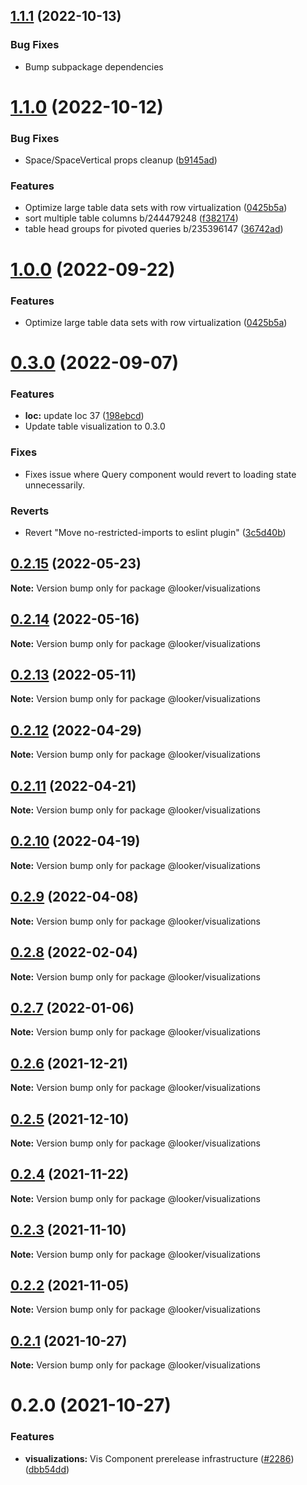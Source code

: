 ## [1.1.1](https://github.com/looker-open-source/components/compare/22.16.0...1.1.1) (2022-10-13)
### Bug Fixes

* Bump subpackage dependencies

# [1.1.0](https://github.com/looker-open-source/components/compare/22.16.0...1.1.0) (2022-10-12)


### Bug Fixes

* Space/SpaceVertical props cleanup ([b9145ad](https://github.com/looker-open-source/components/commit/b9145ade9426fe2389806ac2db4cce316562e509))


### Features

* Optimize large table data sets with row virtualization ([0425b5a](https://github.com/looker-open-source/components/commit/0425b5a666b7dc76ff15da5bdf7c4d203a2d7752))
* sort multiple table columns b/244479248 ([f382174](https://github.com/looker-open-source/components/commit/f3821744124712a8f631f9ce604c6174379de64f))
* table head groups for pivoted queries b/235396147 ([36742ad](https://github.com/looker-open-source/components/commit/36742ad1a507850aad8d7946e7cdf2f0fbe03ce0))



# [1.0.0](https://github.com/looker-open-source/components/compare/22.16.0...1.0.0) (2022-09-22)


### Features

* Optimize large table data sets with row virtualization ([0425b5a](https://github.com/looker-open-source/components/commit/0425b5a666b7dc76ff15da5bdf7c4d203a2d7752))



# [0.3.0](https://github.com/looker-open-source/components/compare/22.10.3...0.3.0) (2022-09-07)


### Features

* **loc:** update loc 37 ([198ebcd](https://github.com/looker-open-source/components/commit/198ebcd45101930956837f2495863fe2f2419ace))
* Update table visualization to 0.3.0

### Fixes

* Fixes issue where Query component would revert to loading state unnecessarily.

### Reverts

* Revert "Move no-restricted-imports to eslint plugin" ([3c5d40b](https://github.com/looker-open-source/components/commit/3c5d40b14453034528a39a6d52261c64efd43082))


## [0.2.15](https://github.com/looker-open-source/components/compare/@looker/visualizations@0.2.14...@looker/visualizations@0.2.15) (2022-05-23)

**Note:** Version bump only for package @looker/visualizations





## [0.2.14](https://github.com/looker-open-source/components/compare/@looker/visualizations@0.2.13...@looker/visualizations@0.2.14) (2022-05-16)

**Note:** Version bump only for package @looker/visualizations





## [0.2.13](https://github.com/looker-open-source/components/compare/@looker/visualizations@0.2.12...@looker/visualizations@0.2.13) (2022-05-11)

**Note:** Version bump only for package @looker/visualizations





## [0.2.12](https://github.com/looker-open-source/components/compare/@looker/visualizations@0.2.11...@looker/visualizations@0.2.12) (2022-04-29)

**Note:** Version bump only for package @looker/visualizations





## [0.2.11](https://github.com/looker-open-source/components/compare/@looker/visualizations@0.2.10...@looker/visualizations@0.2.11) (2022-04-21)

**Note:** Version bump only for package @looker/visualizations





## [0.2.10](https://github.com/looker-open-source/components/compare/@looker/visualizations@0.2.9...@looker/visualizations@0.2.10) (2022-04-19)

**Note:** Version bump only for package @looker/visualizations





## [0.2.9](https://github.com/looker-open-source/components/compare/@looker/visualizations@0.2.8...@looker/visualizations@0.2.9) (2022-04-08)

**Note:** Version bump only for package @looker/visualizations





## [0.2.8](https://github.com/looker-open-source/components/compare/@looker/visualizations@0.2.7...@looker/visualizations@0.2.8) (2022-02-04)

**Note:** Version bump only for package @looker/visualizations





## [0.2.7](https://github.com/looker-open-source/components/compare/@looker/visualizations@0.2.6...@looker/visualizations@0.2.7) (2022-01-06)

**Note:** Version bump only for package @looker/visualizations





## [0.2.6](https://github.com/looker-open-source/components/compare/@looker/visualizations@0.2.5...@looker/visualizations@0.2.6) (2021-12-21)

**Note:** Version bump only for package @looker/visualizations





## [0.2.5](https://github.com/looker-open-source/components/compare/@looker/visualizations@0.2.4...@looker/visualizations@0.2.5) (2021-12-10)

**Note:** Version bump only for package @looker/visualizations





## [0.2.4](https://github.com/looker-open-source/components/compare/@looker/visualizations@0.2.3...@looker/visualizations@0.2.4) (2021-11-22)

**Note:** Version bump only for package @looker/visualizations





## [0.2.3](https://github.com/looker-open-source/components/compare/@looker/visualizations@0.2.2...@looker/visualizations@0.2.3) (2021-11-10)

**Note:** Version bump only for package @looker/visualizations





## [0.2.2](https://github.com/looker-open-source/components/compare/@looker/visualizations@0.2.1...@looker/visualizations@0.2.2) (2021-11-05)

**Note:** Version bump only for package @looker/visualizations





## [0.2.1](https://github.com/looker-open-source/components/compare/@looker/visualizations@0.2.0...@looker/visualizations@0.2.1) (2021-10-27)

**Note:** Version bump only for package @looker/visualizations





# 0.2.0 (2021-10-27)


### Features

* **visualizations:** Vis Component prerelease infrastructure ([#2286](https://github.com/looker-open-source/components/issues/2286)) ([dbb54dd](https://github.com/looker-open-source/components/commit/dbb54dde7a0276fecd1a228818bb48fa406236d9))